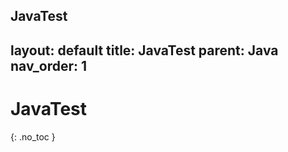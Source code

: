 JavaTest
---
layout: default
title: JavaTest
parent: Java
nav_order: 1
---

# JavaTest
{: .no_toc }
